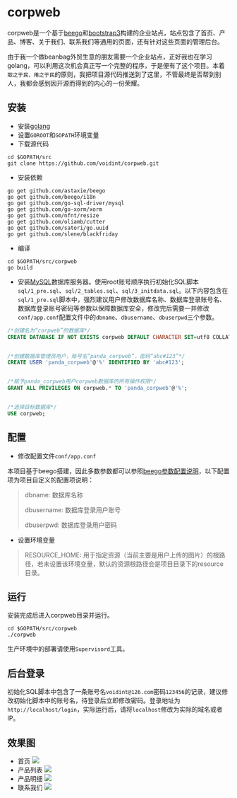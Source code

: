 # corpweb
corpweb是一个基于[beego](http://beego.me/)和[bootstrap3](http://getbootstrap.com/)构建的企业站点，站点包含了首页、产品、博客、关于我们、联系我们等通用的页面，还有针对这些页面的管理后台。

由于我一个做beanbag外贸生意的朋友需要一个企业站点，正好我也在学习golang，可以利用这次机会真正写一个完整的程序，于是便有了这个项目。本着`取之于民，用之于民`的原则，我把项目源代码推送到了这里，不管最终是否帮到别人，我都会感到因开源而得到的内心的一份荣耀。


## 安装
- 安装[golang](http://golang.org/)
- 设置`GOROOT`和`GOPATH`环境变量
- 下载源代码
```
cd $GOPATH/src
git clone https://github.com/voidint/corpweb.git
```
- 安装依赖
```
go get github.com/astaxie/beego
go get github.com/beego/i18n
go get github.com/go-sql-driver/mysql
go get github.com/go-xorm/xorm
go get github.com/nfnt/resize
go get github.com/oliamb/cutter
go get github.com/satori/go.uuid
go get github.com/slene/blackfriday
```
- 编译
```
cd $GOPATH/src/corpweb
go build 
```
- 安装[MySQL](http://www.mysql.com/)数据库服务器。使用root账号顺序执行初始化SQL脚本`sql/1_pre.sql`、`sql/2_tables.sql`、`sql/3_initdata.sql`。以下内容包含在`sql/1_pre.sql`脚本中，强烈建议用户修改数据库名称、数据库登录账号名、数据库登录账号密码等参数以保障数据库安全，修改完后需要一并修改`conf/app.conf`配置文件中的`dbname`、`dbusername`、`dbuserpwd`三个参数。
```sql
/*创建名为“corpweb”的数据库*/
CREATE DATABASE IF NOT EXISTS corpweb DEFAULT CHARACTER SET=utf8 COLLATE=utf8_general_ci;


/*创建数据库管理员用户，账号名“panda_corpweb”，密码“abc#123”*/
CREATE USER 'panda_corpweb'@'%' IDENTIFIED BY 'abc#123';


/*赋予panda_corpweb用户corpweb数据库的所有操作权限*/
GRANT ALL PRIVILEGES ON corpweb.* TO 'panda_corpweb'@'%';


/*选择目标数据库*/
USE corpweb;

```


## 配置
- 修改配置文件`conf/app.conf`

本项目基于beego搭建，因此多数参数都可以参照[beego参数配置说明](http://beego.me/docs/mvc/controller/config.md)，以下配置项为项目自定义的配置项说明：
> dbname: 数据库名称
>
> dbusername: 数据库登录用户账号
>
> dbuserpwd: 数据库登录用户密码

- 设置环境变量

> RESOURCE_HOME: 用于指定资源（当前主要是用户上传的图片）的根路径，若未设置该环境变量，默认的资源根路径会是项目目录下的resource目录。

## 运行
安装完成后进入corpweb目录并运行。
```
cd $GOPATH/src/corpweb
./corpweb
```
生产环境中的部署请使用`Supervisord`工具。

## 后台登录
初始化SQL脚本中包含了一条账号名`voidint@126.com`密码`123456`的记录，建议修改初始化脚本中的账号名，待登录后立即修改密码。登录地址为`http://localhost/login`，实际运行后，请将`localhost`修改为实际的域名或者IP。

## 效果图
- 首页
![](https://github.com/voidint/corpweb/raw/master/screenshots/home.PNG)
- 产品列表
![](https://github.com/voidint/corpweb/raw/master/screenshots/product.PNG)
- 产品明细
![](https://github.com/voidint/corpweb/raw/master/screenshots/product_item.PNG)
- 联系我们
![](https://github.com/voidint/corpweb/raw/master/screenshots/contact.PNG)


